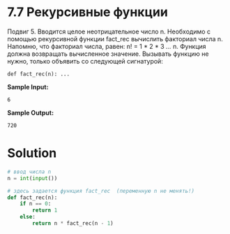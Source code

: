 # 7.7 Рекурсивные функции

Подвиг 5. Вводится целое неотрицательное число n. Необходимо с помощью рекурсивной функции fact_rec вычислить факториал
числа n. Напомню, что факториал числа, равен: n! = 1 * 2 * 3 *...* n. Функция должна возвращать вычисленное значение.
Вызывать функцию не нужно, только объявить со следующей сигнатурой:

```
def fact_rec(n): ...
```

**Sample Input:**

```
6
```

**Sample Output:**

```
720
```

# Solution

```python
# ввод числа n
n = int(input())

# здесь задается функция fact_rec  (переменную n не менять!)
def fact_rec(n):
    if n == 0:
        return 1
    else:
        return n * fact_rec(n - 1)

```